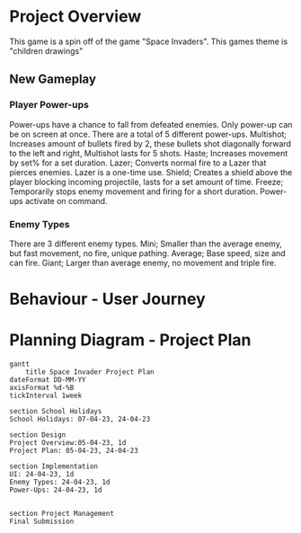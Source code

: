 # Project Overview
This game is a spin off of the game "Space Invaders". This games theme is "children drawings"

## New Gameplay

### Player Power-ups
Power-ups have a chance to fall from defeated enemies. Only power-up can be on screen at once. There are a total of 5 different power-ups. Multishot; Increases amount of bullets fired by 2, these bullets shot diagonally forward to the left and right, Multishot lasts for 5 shots. Haste; Increases movement by set% for a set duration. Lazer; Converts normal fire to a Lazer that pierces enemies. Lazer is a one-time use. Shield; Creates a shield above the player blocking incoming projectile, lasts for a set amount of time. Freeze; Temporarily stops enemy movement and firing for a short duration. Power-ups activate on command.

### Enemy Types
There are 3 different enemy types. Mini; Smaller than the average enemy, but fast movement, no fire, unique pathing. Average; Base speed, size and can fire. Giant; Larger than average enemy, no movement and triple fire.

### 

# Behaviour - User Journey


# Planning Diagram - Project Plan
```mermaid
gantt
    title Space Invader Project Plan
dateFormat DD-MM-YY
axisFormat %d-%B
tickInterval 1week

section School Holidays
School Holidays: 07-04-23, 24-04-23

section Design
Project Overview:05-04-23, 1d
Project Plan: 05-04-23, 24-04-23

section Implementation
UI: 24-04-23, 1d
Enemy Types: 24-04-23, 1d
Power-Ups: 24-04-23, 1d


section Project Management
Final Submission
```